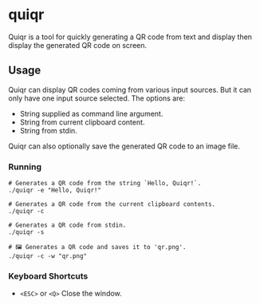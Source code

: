 # quiqr
Quiqr is a tool for quickly generating a QR code from text and display then display the generated QR code on screen.

## Usage
Quiqr can display QR codes coming from various input sources. But it can only have one input source selected. The options are:
- String supplied as command line argument.
- String from current clipboard content.
- String from stdin.

Quiqr can also optionally save the generated QR code to an image file.

### Running
```
# Generates a QR code from the string `Hello, Quiqr!`.
./quiqr -e "Hello, Quiqr!"

# Generates a QR code from the current clipboard contents.
./quiqr -c 

# Generates a QR code from stdin.
./quiqr -s 

# 🖼 Generates a QR code and saves it to 'qr.png'.
./quiqr -c -w "qr.png"
```

### Keyboard Shortcuts
- `<ESC>` or `<Q>` Close the window.
